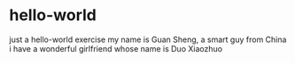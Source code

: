 # hello-world
just a hello-world exercise
my name is Guan Sheng, a smart guy from China
i have a wonderful girlfriend whose name is Duo Xiaozhuo
